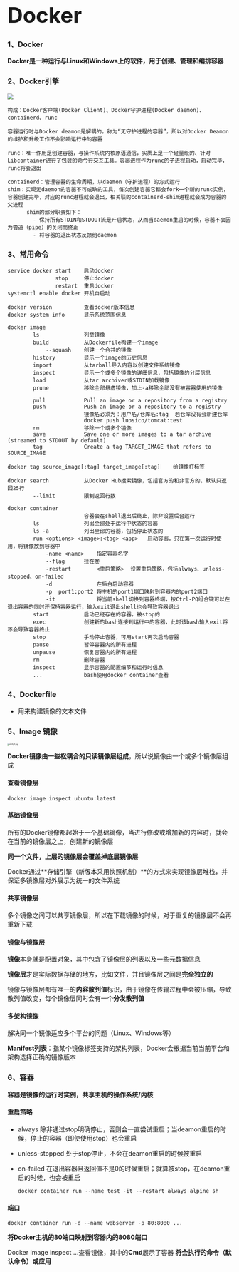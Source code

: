 # <font size="70">Docker</font>
### 1、Docker

**Docker是一种运行与Linux和Windows上的软件，用于创建、管理和编排容器**

### 2、Docker引擎

<img src="https://s1.ax1x.com/2020/06/16/NkF77V.md.jpg" style="zoom: 80%;" />



	构成：Docker客户端(Docker Client)、Docker守护进程(Docker daemon)、containerd、runc
	
	容器运行时与Docker deamon是解耦的，称为“无守护进程的容器”，所以对Docker Deamon的维护和升级工作不会影响运行中的容器
	
	runc：唯一作用是创建容器，与操作系统内核原语通信，实质上是一个轻量级的、针对Libcontainer进行了包装的命令行交互工具。容器进程作为runc的子进程启动，启动完毕，runc将会退出
	
	containerd：管理容器的生命周期，以daemon（守护进程）的方式运行
	shim：实现无daemon的容器不可或缺的工具，每次创建容器它都会fork一个新的runc实例，容器创建完毕，对应的runc进程就会退出，相关联的containerd-shim进程就会成为容器的父进程
		  shim的部分职责如下：
		  	- 保持所有STDIN和STDOUT流是开启状态，从而当daemon重启的时候，容器不会因为管道（pipe）的关闭而终止
		  	- 将容器的退出状态反馈给daemon



###  3、常用命令

	service docker start	启动docker
				   stop		停止docker
				   restart	重启docker
	systemctl enable docker 开机自启动
	
	docker version			查看docker版本信息
	docker system info		显示系统范围信息
	
	docker image 
			ls				列举镜像
			build			从Dockerfile构建一个image
				--squash	创建一个合并的镜像
			history			显示一个image的历史信息
			import			从tarball导入内容以创建文件系统镜像
			inspect			显示一个或多个镜像的详细信息，包括镜像的分层信息
			load			从tar archiver或STDIN加载镜像
			prune			移除全部悬虚镜像，加上-a移除全部没有被容器使用的镜像
	
			pull			Pull an image or a repository from a registry
			push			Push an image or a repository to a registry
							镜像名必须为：用户名/仓库名:tag  若仓库没有会新建仓库  
							docker push luosico/tomcat:test
			rm				移除一个或多个镜像
			save			Save one or more images to a tar archive (streamed to STDOUT by default)
			tag				Create a tag TARGET_IMAGE that refers to SOURCE_IMAGE
	
	docker tag source_image[:tag] target_image[:tag]	给镜像打标签
	
	docker search			从Docker Hub搜索镜像，包括官方的和非官方的，默认只返回25行
			--limit			限制返回行数
	
	docker container
							容器会在shell退出后终止，除非设置后台运行
			ls				列出全部处于运行中状态的容器
			ls -a			列出全部的容器，包括停止状态的
			run <options> <image>:<tag> <app>	启动容器，只在第一次运行时使用，将镜像放到容器中
				-name <name>	指定容器名字
				--flag		挂在卷
				-restart 		<重启策略>	设置重启策略，包括always、unless-stopped、on-failed
				-d				在后台启动容器
				-p	port1:port2	将主机的port1端口映射到容器内的port2端口
				-it				将当前shell切换到容器终端，按Ctrl-PQ组合键可以在退出容器的同时还保持容器运行，输入exit退出shell也会导致容器退出
			start			启动已经存在的容器，被stop的
			exec			创建新的bash连接到运行中的容器，此时该bash输入exit将不会导致容器终止
			stop			手动停止容器，可用start再次启动容器
			pause			暂停容器内的所有进程
			unpause			恢复容器内的所有进程
			rm				删除容器
			inspect			显示容器的配置细节和运行时信息
			...				bash使用docker container查看

### 4、Dockerfile

- 用来构建镜像的文本文件

### 5、Image 镜像

   [<img src="https://s1.ax1x.com/2020/09/07/wKt4gS.jpg" alt="wKt4gS.jpg" style="zoom: 25%;" />](https://imgchr.com/i/wKt4gS)

**Docker镜像由一些松耦合的只读镜像层组成**，所以说镜像由一个或多个镜像层组成

#### 查看镜像层

```
docker image inspect ubuntu:latest
```

#### 基础镜像层

所有的Docker镜像都起始于一个基础镜像，当进行修改或增加新的内容时，就会在当前的镜像层之上，创建新的镜像层

**同一个文件，上层的镜像层会覆盖掉底层镜像层**

Docker通过**存储引擎（新版本采用快照机制）**的方式来实现镜像层堆栈，并保证多镜像层对外展示为统一的文件系统

#### 共享镜像层

多个镜像之间可以共享镜像层，所以在下载镜像的时候，对于重复的镜像层不会再重新下载

#### 镜像与镜像层

**镜像**本身就是配置对象，其中包含了镜像层的列表以及一些元数据信息

**镜像层**才是实际数据存储的地方，比如文件，并且镜像层之间是**完全独立的**

镜像与镜像层都有唯一的**内容散列值**标识，由于镜像在传输过程中会被压缩，导致散列值改变，每个镜像层同时会有一个**分发散列值**

#### 多架构镜像

解决同一个镜像适应多个平台的问题（Linux、Windows等）

**Manifest列表**：指某个镜像标签支持的架构列表，Docker会根据当前当前平台和架构选择正确的镜像版本

### 6、容器

**容器是镜像的运行时实例，共享主机的操作系统/内核**

#### 重启策略

- always	除非通过stop明确停止，否则会一直尝试重启；当deamon重启的时候，停止的容器（即使使用stop）也会重启

- unless-stopped    处于stop停止，不会在deamon重启的时候被重启

- on-failed     在退出容器且返回值不是0的时候重启；就算被stop，在deamon重启的时候，也会被重启

  ```
  docker container run --name test -it --restart always alpine sh
  ```

#### 端口

```
docker container run -d --name webserver -p 80:8080 ...
```

**将Docker主机的80端口映射到容器内的8080端口**

Docker image inspect ...查看镜像，其中的**Cmd**展示了容器 **将会执行的命令（默认命令）或应用**

